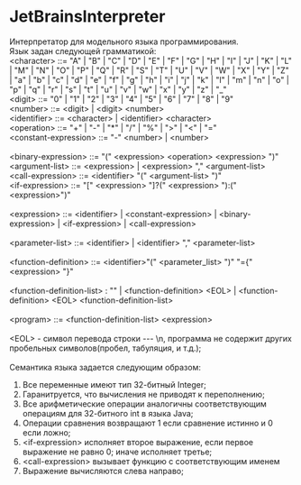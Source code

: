 # JetBrainsInterpreter
Интерпретатор для модельного языка программирования.<br>
Язык задан следующей грамматикой:<br>
\<character\>  ::= "A" | "B" | "C" | "D" | "E" | "F" | "G" | "H" | "I" | "J" | "K" | "L" | "M" | "N" | "O" | "P" | "Q" | "R" | "S" | "T" | "U" | "V" | "W" | "X" | "Y" | "Z" | "a" | "b" | "c" | "d" | "e" | "f" | "g" | "h" | "i" | "j" | "k" | "l" | "m" | "n" | "o" | "p" | "q" | "r" | "s" | "t" | "u" | "v" | "w" | "x" | "y" | "z" | "_"<br>
\<digit\>   ::= "0" | "1" | "2" | "3" | "4" | "5" | "6" | "7" | "8" | "9"<br>
\<number\> ::= \<digit\> | \<digit\> \<number\><br>
\<identifier\> ::= \<character\> | \<identifier\> \<character\><br>
\<operation\> ::= "+" | "-" | "*" | "/" | "%" | ">" | "<" | "="<br>
\<constant-expression\> ::= "-" \<number\> | \<number\><br>
<br>
\<binary-expression\> ::= "(" \<expression\> \<operation\> \<expression\>  ")"<br>
\<argument-list\> ::= \<expression\> | \<expression\> "," \<argument-list\><br>
\<call-expression\> ::= \<identifier\> "(" \<argument-list\> ")"<br>
\<if-expression\> ::= "[" \<expression\> "]?(" \<expression\> "):("\<expression\>")"<br>
<br>
\<expression\> ::= \<identifier\>
                  | \<constant-expression\>
                  | \<binary-expression\>
                  | \<if-expression\>
                  | \<call-expression\><br>
<br>
\<parameter-list\> ::= \<identifier\> | \<identifier\> "," \<parameter-list\><br>
<br>
\<function-definition\> ::= \<identifier\>"(" \<parameter_list\> ")" "={" \<expression\> "}"<br>
<br>
\<function-definition-list\> : ""
                             | \<function-definition\> \<EOL\>
                             | \<function-definition\> \<EOL\> \<function-definition-list\><br>
<br>
\<program\> ::= \<function-definition-list\> \<expression\><br><br>
\<EOL\> - символ перевода строки --- \\n, программа не содержит других пробельных символов(пробел, табуляция, и т.д.);
<br>
<br>
Семантика языка задается следующим образом:<br>
1) Все переменные имеют тип 32-битный Integer;<br>
2) Гаранитруется, что вычисления не приводят к переполнению;<br>
3) Все арифметические операции аналогичны соответствующим операциям для 32-битного int в языка Java;<br>
4) Операции сравнения возвращают 1 если сравнение истинно и 0 если ложно;<br>
5) \<if-expression\> исполняет второе выражение, если первое выражение не равно 0; иначе исполняет третье;<br>
6) \<call-expression\> вызывает функцию с соответствующим именем<br>
7) Выражение вычисляются слева направо;<br>
